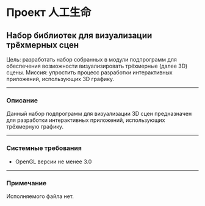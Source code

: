 # Проект 人工生命
## Набор библиотек для визуализации трёхмерных сцен
Цель: разработать набор собранных в модули подпрограмм для обеспечения возможности визуализировать трёхмерные (далее 3D) сцены.
Миссия: упростить процесс разработки интерактивных приложений, использующих 3D графику.

---
### Описание
Данный набор подпрограмм для визуализации 3D сцен предназначен для разработки интерактивных приложений, использующих трёхмерную графику.

---
### Системные требования
- OpenGL версии не менее 3.0
---
### Примечание
Исполняемого файла нет.

